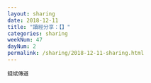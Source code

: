 ```yaml
---
layout: sharing
date: 2018-12-11
title: "讀經分享：【】"
categories: sharing
weekNum: 47
dayNum: 2
permalink: /sharing/2018-12-11-sharing.html
---
```



`錢斌傳道`
